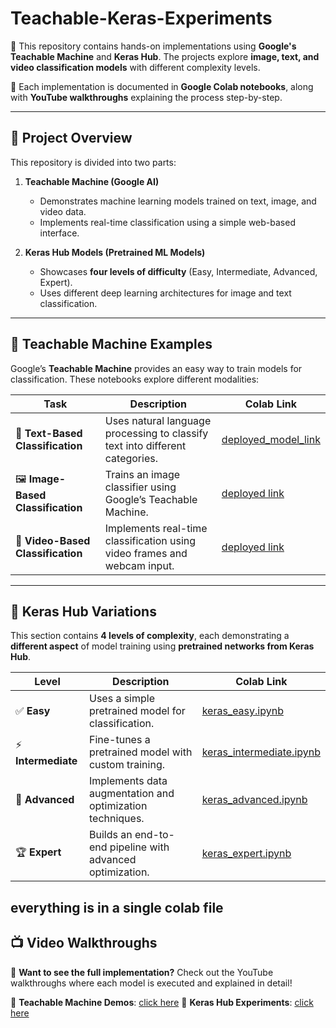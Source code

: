 # Teachable-Keras-Experiments
🚀 This repository contains hands-on implementations using **Google's Teachable Machine** and **Keras Hub**. The projects explore **image, text, and video classification models** with different complexity levels.

📌 Each implementation is documented in **Google Colab notebooks**, along with **YouTube walkthroughs** explaining the process step-by-step.

---

## **🌟 Project Overview**
This repository is divided into two parts:

1. **Teachable Machine (Google AI)**  
   - Demonstrates machine learning models trained on text, image, and video data.
   - Implements real-time classification using a simple web-based interface.
  
2. **Keras Hub Models (Pretrained ML Models)**  
   - Showcases **four levels of difficulty** (Easy, Intermediate, Advanced, Expert).
   - Uses different deep learning architectures for image and text classification.


---

## **📌 Teachable Machine Examples**
Google’s **Teachable Machine** provides an easy way to train models for classification. These notebooks explore different modalities:

| **Task** | **Description** | **Colab Link** |
|----------|---------------|---------------|
| 📝 **Text-Based Classification** | Uses natural language processing to classify text into different categories. | [deployed_model_link](INSERT_COLAB_LINK_HERE) |
| 🖼️ **Image-Based Classification** | Trains an image classifier using Google’s Teachable Machine. | [deployed link](INSERT_COLAB_LINK_HERE) |
| 🎥 **Video-Based Classification** | Implements real-time classification using video frames and webcam input. | [deployed link](INSERT_COLAB_LINK_HERE) |

---

## **📌 Keras Hub Variations**
This section contains **4 levels of complexity**, each demonstrating a **different aspect** of model training using **pretrained networks from Keras Hub**.

| **Level** | **Description** | **Colab Link** |
|-----------|---------------|---------------|
| ✅ **Easy** | Uses a simple pretrained model for classification. | [keras_easy.ipynb](https://colab.research.google.com/drive/13vrgttBtS2yQD8lelpC14tE1q7uMBNKU?usp=sharing) |
| ⚡ **Intermediate** | Fine-tunes a pretrained model with custom training. | [keras_intermediate.ipynb](https://colab.research.google.com/drive/13vrgttBtS2yQD8lelpC14tE1q7uMBNKU?usp=sharing)|
| 🚀 **Advanced** | Implements data augmentation and optimization techniques. | [keras_advanced.ipynb](https://colab.research.google.com/drive/13vrgttBtS2yQD8lelpC14tE1q7uMBNKU?usp=sharing) |
| 🏆 **Expert** | Builds an end-to-end pipeline with advanced optimization. | [keras_expert.ipynb](https://colab.research.google.com/drive/13vrgttBtS2yQD8lelpC14tE1q7uMBNKU?usp=sharing) |
 everything is in a single colab file
---

## **📺 Video Walkthroughs**
🎥 **Want to see the full implementation?** Check out the YouTube walkthroughs where each model is executed and explained in detail!

📌 **Teachable Machine Demos**: [click here](#)
📌 **Keras Hub Experiments**: [click here](#)  
